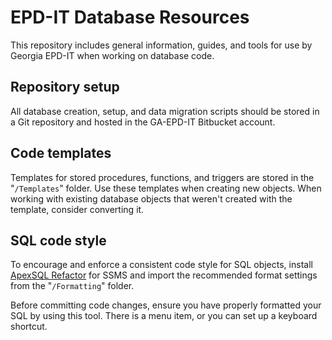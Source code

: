 # EPD-IT Database Resources

This repository includes general information, guides, and tools for use by Georgia EPD-IT when working on database code.

## Repository setup

All database creation, setup, and data migration scripts should be stored in a Git repository and hosted in the GA-EPD-IT Bitbucket account.

## Code templates

Templates for stored procedures, functions, and triggers are stored in the "`/Templates`" folder. Use these templates when creating new objects. When working with existing database objects that weren't created with the template, consider converting it.

## SQL code style

To encourage and enforce a consistent code style for SQL objects, install [ApexSQL Refactor](https://www.apexsql.com/sql_tools_refactor.aspx) for SSMS and import the recommended format settings from the "`/Formatting`" folder. 

Before committing code changes, ensure you have properly formatted your SQL by using this tool. There is a menu item, or you can set up a keyboard shortcut.